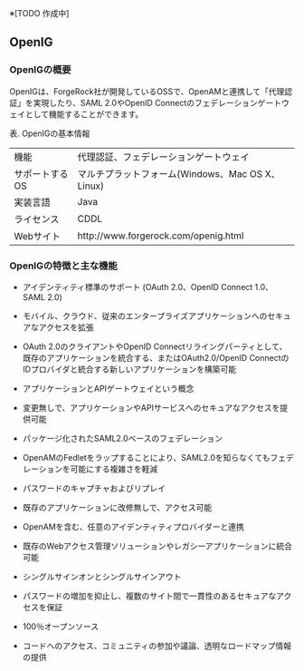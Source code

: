 ※[TODO 作成中]

## OpenIG

### OpenIGの概要

OpenIGは、ForgeRock社が開発しているOSSで、OpenAMと連携して「代理認証」を実現したり、SAML 2.0やOpenID Connectのフェデレーションゲートウェイとして機能することができます。

表. OpenIGの基本情報  

<table>
  <tbody>
    <tr>
      <td>機能</td>
      <td>代理認証、フェデレーションゲートウェイ</td>
    </tr>
    <tr>
      <td>サポートするOS</td>
      <td>マルチプラットフォーム(Windows、Mac OS X、Linux)</td>
    </tr>
    <tr>
      <td>実装言語</td>
      <td>Java</td>
    </tr>
    <tr>
      <td>ライセンス</td>
      <td>CDDL</td>
    </tr>
    <tr>
      <td>Webサイト</td>
      <td>http://www.forgerock.com/openig.html</td>
    </tr>
  </tbody>
</table>

### OpenIGの特徴と主な機能

- アイデンティティ標準のサポート (OAuth 2.0、OpenID Connect 1.0、SAML 2.0)

 - モバイル、クラウド、従来のエンタープライズアプリケーションへのセキュアなアクセスを拡張
 - OAuth 2.0のクライアントやOpenID Connectリライングパーティとして、既存のアプリケーションを統合する、またはOAuth2.0/OpenID ConnectのIDプロバイダと統合する新しいアプリケーションを構築可能

- アプリケーションとAPIゲートウェイという概念

 - 変更無しで、アプリケーションやAPIサービスへのセキュアなアクセスを提供可能

- パッケージ化されたSAML2.0ベースのフェデレーション

 - OpenAMのFedletをラップすることにより、SAML2.0を知らなくてもフェデレーションを可能にする複雑さを軽減

- パスワードのキャプチャおよびリプレイ

 - 既存のアプリケーションに改修無しで、アクセス可能

- OpenAMを含む、任意のアイデンティティプロバイダーと連携

 - 既存のWebアクセス管理ソリューションやレガシーアプリケーションに統合可能

- シングルサインオンとシングルサインアウト

 - パスワードの増加を抑止し、複数のサイト間で一貫性のあるセキュアなアクセスを保証

- 100％オープンソース

 - コードへのアクセス、コミュニティの参加や議論、透明なロードマップ情報の提供
